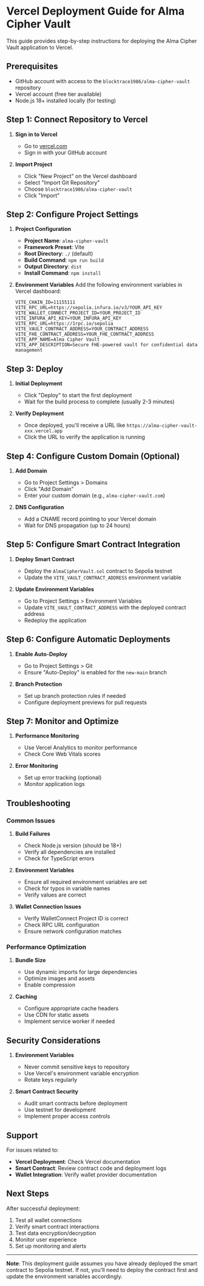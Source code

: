 # Vercel Deployment Guide for Alma Cipher Vault

This guide provides step-by-step instructions for deploying the Alma Cipher Vault application to Vercel.

## Prerequisites

- GitHub account with access to the `blocktrace1986/alma-cipher-vault` repository
- Vercel account (free tier available)
- Node.js 18+ installed locally (for testing)

## Step 1: Connect Repository to Vercel

1. **Sign in to Vercel**
   - Go to [vercel.com](https://vercel.com)
   - Sign in with your GitHub account

2. **Import Project**
   - Click "New Project" on the Vercel dashboard
   - Select "Import Git Repository"
   - Choose `blocktrace1986/alma-cipher-vault`
   - Click "Import"

## Step 2: Configure Project Settings

1. **Project Configuration**
   - **Project Name**: `alma-cipher-vault`
   - **Framework Preset**: Vite
   - **Root Directory**: `./` (default)
   - **Build Command**: `npm run build`
   - **Output Directory**: `dist`
   - **Install Command**: `npm install`

2. **Environment Variables**
   Add the following environment variables in Vercel dashboard:

   ```
   VITE_CHAIN_ID=11155111
   VITE_RPC_URL=https://sepolia.infura.io/v3/YOUR_API_KEY
   VITE_WALLET_CONNECT_PROJECT_ID=YOUR_PROJECT_ID
   VITE_INFURA_API_KEY=YOUR_INFURA_API_KEY
   VITE_RPC_URL=https://1rpc.io/sepolia
   VITE_VAULT_CONTRACT_ADDRESS=YOUR_CONTRACT_ADDRESS
   VITE_FHE_CONTRACT_ADDRESS=YOUR_FHE_CONTRACT_ADDRESS
   VITE_APP_NAME=Alma Cipher Vault
   VITE_APP_DESCRIPTION=Secure FHE-powered vault for confidential data management
   ```

## Step 3: Deploy

1. **Initial Deployment**
   - Click "Deploy" to start the first deployment
   - Wait for the build process to complete (usually 2-3 minutes)

2. **Verify Deployment**
   - Once deployed, you'll receive a URL like `https://alma-cipher-vault-xxx.vercel.app`
   - Click the URL to verify the application is running

## Step 4: Configure Custom Domain (Optional)

1. **Add Domain**
   - Go to Project Settings > Domains
   - Click "Add Domain"
   - Enter your custom domain (e.g., `alma-cipher-vault.com`)

2. **DNS Configuration**
   - Add a CNAME record pointing to your Vercel domain
   - Wait for DNS propagation (up to 24 hours)

## Step 5: Configure Smart Contract Integration

1. **Deploy Smart Contract**
   - Deploy the `AlmaCipherVault.sol` contract to Sepolia testnet
   - Update the `VITE_VAULT_CONTRACT_ADDRESS` environment variable

2. **Update Environment Variables**
   - Go to Project Settings > Environment Variables
   - Update `VITE_VAULT_CONTRACT_ADDRESS` with the deployed contract address
   - Redeploy the application

## Step 6: Configure Automatic Deployments

1. **Enable Auto-Deploy**
   - Go to Project Settings > Git
   - Ensure "Auto-Deploy" is enabled for the `new-main` branch

2. **Branch Protection**
   - Set up branch protection rules if needed
   - Configure deployment previews for pull requests

## Step 7: Monitor and Optimize

1. **Performance Monitoring**
   - Use Vercel Analytics to monitor performance
   - Check Core Web Vitals scores

2. **Error Monitoring**
   - Set up error tracking (optional)
   - Monitor application logs

## Troubleshooting

### Common Issues

1. **Build Failures**
   - Check Node.js version (should be 18+)
   - Verify all dependencies are installed
   - Check for TypeScript errors

2. **Environment Variables**
   - Ensure all required environment variables are set
   - Check for typos in variable names
   - Verify values are correct

3. **Wallet Connection Issues**
   - Verify WalletConnect Project ID is correct
   - Check RPC URL configuration
   - Ensure network configuration matches

### Performance Optimization

1. **Bundle Size**
   - Use dynamic imports for large dependencies
   - Optimize images and assets
   - Enable compression

2. **Caching**
   - Configure appropriate cache headers
   - Use CDN for static assets
   - Implement service worker if needed

## Security Considerations

1. **Environment Variables**
   - Never commit sensitive keys to repository
   - Use Vercel's environment variable encryption
   - Rotate keys regularly

2. **Smart Contract Security**
   - Audit smart contracts before deployment
   - Use testnet for development
   - Implement proper access controls

## Support

For issues related to:
- **Vercel Deployment**: Check Vercel documentation
- **Smart Contract**: Review contract code and deployment logs
- **Wallet Integration**: Verify wallet provider documentation

## Next Steps

After successful deployment:
1. Test all wallet connections
2. Verify smart contract interactions
3. Test data encryption/decryption
4. Monitor user experience
5. Set up monitoring and alerts

---

**Note**: This deployment guide assumes you have already deployed the smart contract to Sepolia testnet. If not, you'll need to deploy the contract first and update the environment variables accordingly.
